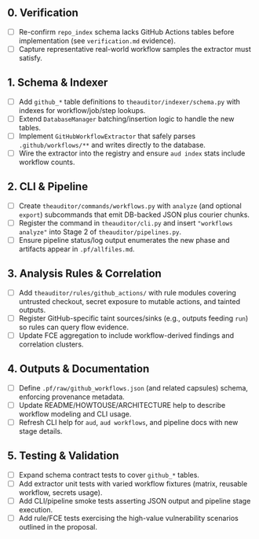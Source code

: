 
## 0. Verification
- [ ] Re-confirm `repo_index` schema lacks GitHub Actions tables before implementation (see `verification.md` evidence).
- [ ] Capture representative real-world workflow samples the extractor must satisfy.

## 1. Schema & Indexer
- [ ] Add `github_*` table definitions to `theauditor/indexer/schema.py` with indexes for workflow/job/step lookups.
- [ ] Extend `DatabaseManager` batching/insertion logic to handle the new tables.
- [ ] Implement `GitHubWorkflowExtractor` that safely parses `.github/workflows/**` and writes directly to the database.
- [ ] Wire the extractor into the registry and ensure `aud index` stats include workflow counts.

## 2. CLI & Pipeline
- [ ] Create `theauditor/commands/workflows.py` with `analyze` (and optional `export`) subcommands that emit DB-backed JSON plus courier chunks.
- [ ] Register the command in `theauditor/cli.py` and insert `"workflows analyze"` into Stage 2 of `theauditor/pipelines.py`.
- [ ] Ensure pipeline status/log output enumerates the new phase and artifacts appear in `.pf/allfiles.md`.

## 3. Analysis Rules & Correlation
- [ ] Add `theauditor/rules/github_actions/` with rule modules covering untrusted checkout, secret exposure to mutable actions, and tainted outputs.
- [ ] Register GitHub-specific taint sources/sinks (e.g., outputs feeding `run`) so rules can query flow evidence.
- [ ] Update FCE aggregation to include workflow-derived findings and correlation clusters.

## 4. Outputs & Documentation
- [ ] Define `.pf/raw/github_workflows.json` (and related capsules) schema, enforcing provenance metadata.
- [ ] Update README/HOWTOUSE/ARCHITECTURE help to describe workflow modeling and CLI usage.
- [ ] Refresh CLI help for `aud`, `aud workflows`, and pipeline docs with new stage details.

## 5. Testing & Validation
- [ ] Expand schema contract tests to cover `github_*` tables.
- [ ] Add extractor unit tests with varied workflow fixtures (matrix, reusable workflow, secrets usage).
- [ ] Add CLI/pipeline smoke tests asserting JSON output and pipeline stage execution.
- [ ] Add rule/FCE tests exercising the high-value vulnerability scenarios outlined in the proposal.
